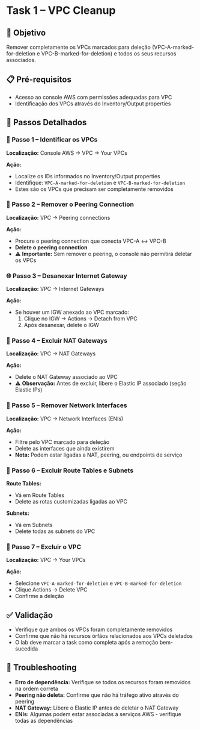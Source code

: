 # Task 1 – VPC Cleanup

## 🎯 Objetivo
Remover completamente os VPCs marcados para deleção (VPC-A-marked-for-deletion e VPC-B-marked-for-deletion) e todos os seus recursos associados.

## 📋 Pré-requisitos
- Acesso ao console AWS com permissões adequadas para VPC
- Identificação dos VPCs através do Inventory/Output properties

## 🔧 Passos Detalhados

### 🔎 Passo 1 – Identificar os VPCs
**Localização:** Console AWS → VPC → Your VPCs

**Ação:**
- Localize os IDs informados no Inventory/Output properties
- Identifique: `VPC-A-marked-for-deletion` e `VPC-B-marked-for-deletion`
- Estes são os VPCs que precisam ser completamente removidos

### 🔗 Passo 2 – Remover o Peering Connection
**Localização:** VPC → Peering connections

**Ação:**
- Procure o peering connection que conecta VPC-A ↔ VPC-B
- **Delete o peering connection**
- ⚠️ **Importante:** Sem remover o peering, o console não permitirá deletar os VPCs

### 🌐 Passo 3 – Desanexar Internet Gateway
**Localização:** VPC → Internet Gateways

**Ação:**
- Se houver um IGW anexado ao VPC marcado:
  1. Clique no IGW → Actions → Detach from VPC
  2. Após desanexar, delete o IGW

### 🧩 Passo 4 – Excluir NAT Gateways
**Localização:** VPC → NAT Gateways

**Ação:**
- Delete o NAT Gateway associado ao VPC
- ⚠️ **Observação:** Antes de excluir, libere o Elastic IP associado (seção Elastic IPs)

### 📡 Passo 5 – Remover Network Interfaces
**Localização:** VPC → Network Interfaces (ENIs)

**Ação:**
- Filtre pelo VPC marcado para deleção
- Delete as interfaces que ainda existirem
- **Nota:** Podem estar ligadas a NAT, peering, ou endpoints de serviço

### 🚪 Passo 6 – Excluir Route Tables e Subnets
**Route Tables:**
- Vá em Route Tables
- Delete as rotas customizadas ligadas ao VPC

**Subnets:**
- Vá em Subnets
- Delete todas as subnets do VPC

### 🛑 Passo 7 – Excluir o VPC
**Localização:** VPC → Your VPCs

**Ação:**
- Selecione `VPC-A-marked-for-deletion` e `VPC-B-marked-for-deletion`
- Clique Actions → Delete VPC
- Confirme a deleção

## ✅ Validação
- Verifique que ambos os VPCs foram completamente removidos
- Confirme que não há recursos órfãos relacionados aos VPCs deletados
- O lab deve marcar a task como completa após a remoção bem-sucedida

## 🚨 Troubleshooting
- **Erro de dependência:** Verifique se todos os recursos foram removidos na ordem correta
- **Peering não deleta:** Confirme que não há tráfego ativo através do peering
- **NAT Gateway:** Libere o Elastic IP antes de deletar o NAT Gateway
- **ENIs:** Algumas podem estar associadas a serviços AWS - verifique todas as dependências